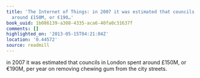 ```yaml
---
title: 'The Internet of Things: in 2007 it was estimated that councils in London spent
  around £150M, or €190…'
book_uuid: 1b086139-a308-4335-aca6-40fa0c31637f
comments: []
highlighted_on: '2013-05-15T04:21:04Z'
location: '0.44572'
source: readmill
---
```


in 2007 it was estimated that councils in London spent around £150M, or €190M, per year on removing chewing gum from the city streets.